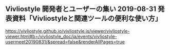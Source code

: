 ## Vivliostyle 開発者とユーザーの集い 2019-08-31 発表資料「Vivliostyleと関連ツールの便利な使い方」

https://vivliostyle.github.io/vivliostyle.js/viewer/vivliostyle-viewer.html#b=/vivliostyle_doc/ja/events/vivliostyle-usermeet20190831/&spread=false&renderAllPages=true
